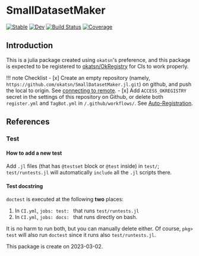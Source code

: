 # SmallDatasetMaker

[![Stable](https://img.shields.io/badge/docs-stable-blue.svg)](https://okatsn.github.io/SmallDatasetMaker.jl/stable/)
[![Dev](https://img.shields.io/badge/docs-dev-blue.svg)](https://okatsn.github.io/SmallDatasetMaker.jl/dev/)
[![Build Status](https://github.com/okatsn/SmallDatasetMaker.jl/actions/workflows/CI.yml/badge.svg?branch=main)](https://github.com/okatsn/SmallDatasetMaker.jl/actions/workflows/CI.yml?query=branch%3Amain)
[![Coverage](https://codecov.io/gh/okatsn/SmallDatasetMaker.jl/branch/main/graph/badge.svg)](https://codecov.io/gh/okatsn/SmallDatasetMaker.jl)

<!-- Don't have any of your custom contents above; they won't occur if there is no citation. -->

## Introduction

This is a julia package created using `okatsn`'s preference, and this package is expected to be registered to [okatsn/OkRegistry](https://github.com/okatsn/OkRegistry) for CIs to work properly.

!!! note Checklist
    - [x] Create an empty repository (namely, `https://github.com/okatsn/SmallDatasetMaker.jl.git`) on github, and push the local to origin. See [connecting to remote](#tips-for-connecting-to-remote).
    - [x] Add `ACCESS_OKREGISTRY` secret in the settings of this repository on Github, or delete both `register.yml` and `TagBot.yml` in `/.github/workflows/`. See [Auto-Registration](#auto-registration).

## References


### Test
#### How to add a new test
Add `.jl` files (that has `@testset` block or `@test` inside) in `test/`; `test/runtests.jl` will automatically `include` all the `.jl` scripts there.

#### Test docstring
`doctest` is executed at the following **two** places:
1. In `CI.yml`, `jobs: test: ` that runs `test/runtests.jl`
2. In `CI.yml`, `jobs: docs: ` that runs directly on bash.

It is no harm to run both, but you can manually delete either.
Of course, `pkg> test` will also run `doctest` since it runs also `test/runtests.jl`.


This package is create on 2023-03-02.
